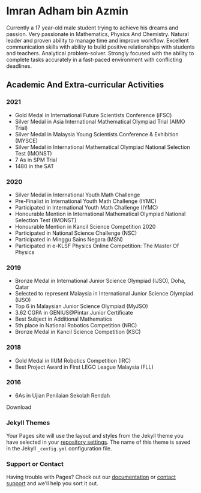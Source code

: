 # Imran Adham bin Azmin

Currently a 17 year-old male student trying to achieve his dreams and passion. Very passionate in Mathematics, Physics And Chemistry. Natural leader and proven ability to manage time and improve workflow. Excellent communication skills with ability to build positive relationships with students and teachers. Analytical problem-solver. Strongly focused with the ability to complete tasks accurately in a fast-paced environment with conflicting deadlines.

## Academic And Extra-curricular Activities

### 2021
* Gold Medal in International Future Scientists Conference (iFSC) 
* Silver Medal in Asia International Mathematical Olympiad Trial (AIMO Trial)
* Silver Medal in Malaysia Young Scientists Conference & Exhibition (MYSCE)
* Silver Medal in International Mathematical Olympiad National Selection Test (IMONST)
* 7 As in SPM Trial
* 1480 in the SAT

### 2020
* Silver Medal in International Youth Math Challenge
 * Pre-Finalist in International Youth Math Challenge (IYMC)
 * Participated in International Youth Math Challenge (IYMC)
* Honourable Mention in International Mathematical Olympiad National Selection Test (IMONST)
* Honourable Mention in Kancil Science Competition 2020
* Participated in National Science Challenge (NSC)
* Participated in Minggu Sains Negara (MSN)
* Participated in e-KLSF Physics Online Competition: The Master Of Physics

### 2019
* Bronze Medal in International Junior Science Olympiad (IJSO), Doha, Qatar
 * Selected to represent Malaysia in International Junior Science Olympiad (IJSO)
* Top 6 in Malaysian Junior Science Olympiad (MyJSO)
* 3.62 CGPA in GENIUS@Pintar Junior Certificate
* Best Subject in Additional Mathematics
*  5th place in National Robotics Competition (NRC)
*  Bronze Medal in Kancil Science Competition (KSC)

### 2018

* Gold Medal in IIUM Robotics Competition (IRC)
* Best Project Award in First LEGO League Malaysia (FLL)

### 2016
* 6As in Ujian Penilaian Sekolah Rendah

<!-- Place this tag where you want the button to render. -->
<github-button href="https://github.com/ntkme/github-buttons/archive/HEAD.zip" data-color-scheme="no-preference: dark; light: light; dark: dark;" data-icon="octicon-download" data-size="large" aria-label="Download ntkme/github-buttons on GitHub">Download</github-button>

### Jekyll Themes

Your Pages site will use the layout and styles from the Jekyll theme you have selected in your [repository settings](https://github.com/ImranAdham/imranadham/settings/pages). The name of this theme is saved in the Jekyll `_config.yml` configuration file.

### Support or Contact

Having trouble with Pages? Check out our [documentation](https://docs.github.com/categories/github-pages-basics/) or [contact support](https://support.github.com/contact) and we’ll help you sort it out.
